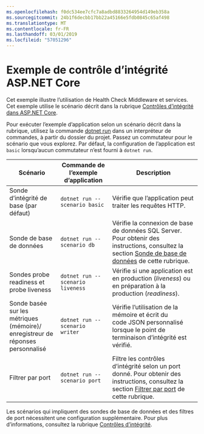 ```yaml
---
ms.openlocfilehash: f0dc534ee7cfc7a8adbd8833264954d149eb358a
ms.sourcegitcommit: 24b1f6decbb17bb22a45166e5fdb0845c65af498
ms.translationtype: MT
ms.contentlocale: fr-FR
ms.lasthandoff: 03/01/2019
ms.locfileid: "57051296"
---
```

# <a name="aspnet-core-health-check-sample"></a>Exemple de contrôle d’intégrité ASP.NET Core

Cet exemple illustre l’utilisation de Health Check Middleware et services. Cet exemple utilise le scénario décrit dans la rubrique [Contrôles d’intégrité dans ASP.NET Core](https://docs.microsoft.com/aspnet/core/host-and-deploy/health-checks).

Pour exécuter l’exemple d’application selon un scénario décrit dans la rubrique, utilisez la commande [dotnet run](https://docs.microsoft.com/dotnet/core/tools/dotnet-run) dans un interpréteur de commandes, à partir du dossier du projet. Passez un commutateur pour le scénario que vous explorez. Par défaut, la configuration de l’application est `basic` lorsqu’aucun commutateur n’est fourni à `dotnet run`.

| Scénario                                               | Commande de l’exemple d’application               | Description |
| ------------------------------------------------------ | -------------------------------- | ----------- |
| Sonde d’intégrité de base (par défaut)                           | `dotnet run --scenario basic`    | Vérifie que l’application peut traiter les requêtes HTTP. |
| Sonde de base de données                                         | `dotnet run --scenario db`       | Vérifie la connexion de base de données SQL Server. Pour obtenir des instructions, consultez la section [Sonde de base de données](https://docs.microsoft.com/aspnet/core/host-and-deploy/health-checks#database-probe) de cette rubrique. |
| Sondes probe readiness et probe liveness                              | `dotnet run --scenario liveness` | Vérifie si une application est en production (*liveness*) ou en préparation à la production (*readiness*). |
| Sonde basée sur les métriques (mémoire)/<br>enregistreur de réponses personnalisé | `dotnet run --scenario writer`   | Vérifie l’utilisation de la mémoire et écrit du code JSON personnalisé lorsque le point de terminaison d’intégrité est vérifié. |
| Filtrer par port                                         | `dotnet run --scenario port`     | Filtre les contrôles d’intégrité selon un port donné. Pour obtenir des instructions, consultez la section [Filtrer par port](https://docs.microsoft.com/aspnet/core/host-and-deploy/health-checks#filter-by-port) de cette rubrique. |

Les scénarios qui impliquent des sondes de base de données et des filtres de port nécessitent une configuration supplémentaire. Pour plus d’informations, consultez la rubrique [Contrôles d’intégrité](https://docs.microsoft.com/aspnet/core/host-and-deploy/health-checks).
